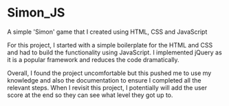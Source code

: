 # Simon_JS
A simple 'Simon' game that I created using HTML, CSS and JavaScript

For this project, I started with a simple boilerplate for the HTML and CSS and had to build the functionality using JavaScript. I implemented jQuery as it is a popular framework and reduces the code dramatically.

Overall, I found the project uncomfortable but this pushed me to use my knowledge and also the documentation to ensure I completed all the relevant steps. When I revisit this project, I potentially will add the user score at the end so they can see what level they got up to.
